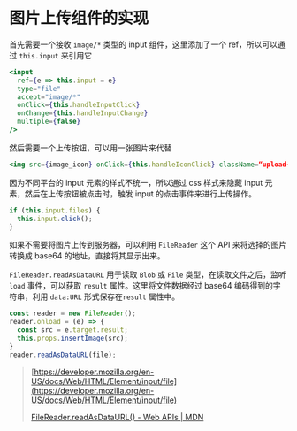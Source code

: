# 图片上传组件的实现

首先需要一个接收 `image/*` 类型的 input 组件，这里添加了一个 ref，所以可以通过 `this.input` 来引用它
```jsx
<input
  ref={e => this.input = e}
  type="file"
  accept="image/*"
  onClick={this.handleInputClick}
  onChange={this.handleInputChange}
  multiple={false}
/>
```

然后需要一个上传按钮，可以用一张图片来代替
```jsx 
<img src={image_icon} onClick={this.handleIconClick} className=“upload-icon” alt=“上传图片” />
```

因为不同平台的 input 元素的样式不统一，所以通过 css 样式来隐藏 input 元素，然后在上传按钮被点击时，触发 input 的点击事件来进行上传操作。
```js
if (this.input.files) {
  this.input.click();
}
```

如果不需要将图片上传到服务器，可以利用 `FileReader` 这个 API 来将选择的图片转换成 base64 的地址，直接将其显示出来。

`File​Reader​.readAsDataURL` 用于读取 `Blob` 或 `File` 类型，在读取文件之后，监听 `load` 事件，可以获取 `result` 属性。这里将文件数据经过 base64 编码得到的字符串，利用 `data:URL` 形式保存在`result` 属性中。

```js
const reader = new FileReader();
reader.onload = (e) => {
  const src = e.target.result;
  this.props.insertImage(src);
}
reader.readAsDataURL(file);
```


> [https://developer.mozilla.org/en-US/docs/Web/HTML/Element/input/file](https://developer.mozilla.org/en-US/docs/Web/HTML/Element/input/file) 
> 
> [FileReader.readAsDataURL() - Web APIs | MDN](https://developer.mozilla.org/en-US/docs/Web/API/FileReader/readAsDataURL)
